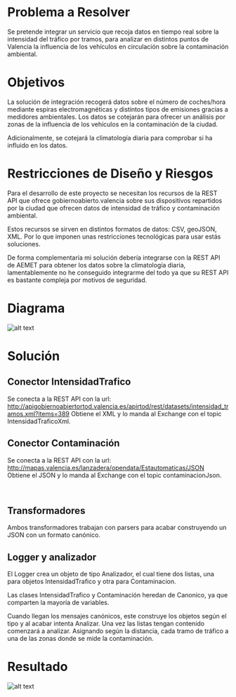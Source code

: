 <h1>Problema a Resolver</h1>
Se pretende integrar un servicio que recoja datos en tiempo real sobre la intensidad del tráfico por tramos, para analizar en distintos puntos de Valencia la influencia de los vehículos en circulación sobre la contaminación ambiental.

<h1>Objetivos</h1>
La solución de integración recogerá datos sobre el número de coches/hora mediante espiras electromagnéticas y distintos tipos de emisiones gracias a medidores ambientales. Los datos se cotejarán para ofrecer un análisis por zonas de la influencia de los vehículos en la contaminación de la ciudad.

Adicionalmente, se cotejará la climatología diaria para comprobar si ha influido en los datos.

<h1>Restricciones de Diseño y Riesgos</h1>
Para el desarrollo de este proyecto se necesitan los recursos de la REST API que ofrece  gobiernoabierto.valencia sobre sus dispositivos repartidos por la ciudad que ofrecen datos de intensidad de tráfico y contaminación ambiental.

Estos recursos se sirven en distintos formatos de datos: CSV, geoJSON, XML. Por lo que imponen unas restricciones tecnológicas para usar estás soluciones.

De forma complementaría mi solución debería integrarse con la REST API de AEMET para obtener los datos sobre la climatología diaria, lamentablemente no he conseguido integrarme del todo ya que su REST API es bastante compleja por motivos de seguridad.
 

<h1>Diagrama</h1>

![alt text](https://raw.githubusercontent.com/AedonStorm/AppIntegracion-ContaminacionTrafico/master/GitImage/Diagrama_sin_título.jpg)
 
<h1>Solución</h1>

<h2>Conector IntensidadTrafico</h2>

Se conecta a la REST API con la url: http://apigobiernoabiertortod.valencia.es/apirtod/rest/datasets/intensidad_tramos.xml?items=389
Obtiene el XML y lo manda al Exchange con el topic IntensidadTraficoXml.


<h2>Conector Contaminación</h2>

Se conecta a la REST API con la url: http://mapas.valencia.es/lanzadera/opendata/Estautomaticas/JSON
Obtiene el JSON y lo manda al Exchange con el topic contaminacionJson.

 

<h2>Transformadores</h2>

Ambos transformadores trabajan con parsers para acabar construyendo un JSON con un formato canónico.

<h2>Logger y analizador</h2>

El Logger crea un objeto de tipo Analizador, el cual tiene dos listas, una para objetos IntensidadTrafico y otra para Contaminacion.

Las clases IntensidadTrafico y Contaminación heredan de Canonico, ya que comparten la mayoría de variables.

Cuando llegan los mensajes canónicos, este construye los objetos según el tipo y al acabar intenta Analizar. Una vez las listas tengan contenido comenzará a analizar. Asignando según la distancia, cada tramo de tráfico a una de las zonas donde se mide la contaminación.

<h1>Resultado</h1>

![alt text](https://raw.githubusercontent.com/AedonStorm/AppIntegracion-ContaminacionTrafico/master/GitImage/contaminacion.jpg)

